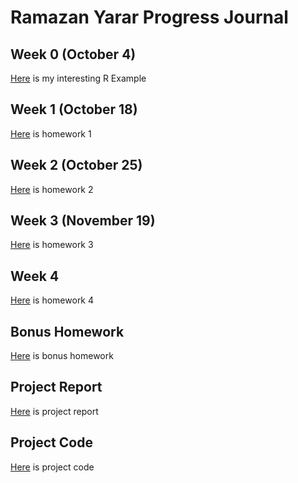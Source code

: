 # Ramazan Yarar Progress Journal

## Week 0 (October 4)

[Here](files/example_homework_0.html) is my interesting R Example

## Week 1 (October 18)

[Here](files/Homework1.html) is homework 1

## Week 2 (October 25)

[Here](files/Homework2.html) is homework 2

## Week 3 (November 19)

[Here](files/Homework_3.html) is homework 3

## Week 4 

[Here](files/Homework_4.html) is homework 4

## Bonus Homework

[Here](files/homework_bonus.html) is bonus homework

## Project Report

[Here](files/ProjectFinal_Group13a.html) is project report

## Project Code

[Here](files/IE-582_FinalProject_Code.R) is project code